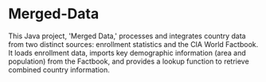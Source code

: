 # Merged-Data
This Java project, 'Merged Data,' processes and integrates country data from two distinct sources: enrollment statistics and the CIA World Factbook. It loads enrollment data, imports key demographic information (area and population) from the Factbook, and provides a lookup function to retrieve combined country information.
